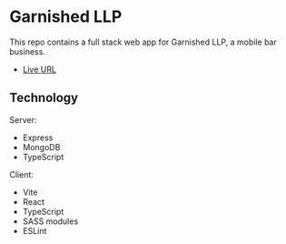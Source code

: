 # Garnished LLP

This repo contains a full stack web app for Garnished LLP, a mobile bar business.

- [Live URL](https://garnishedllp.com)

## Technology

Server:

- Express
- MongoDB
- TypeScript

Client:

- Vite
- React
- TypeScript
- SASS modules
- ESLint
